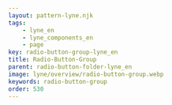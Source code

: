 ```yaml
---
layout: pattern-lyne.njk
tags: 
    - lyne_en
    - lyne_components_en
    - page
key: radio-button-group-lyne_en
title: Radio-Button-Group
parent: radio-button-folder-lyne_en
image: lyne/overview/radio-button-group.webp
keywords: radio-button-group
order: 530
---
```

